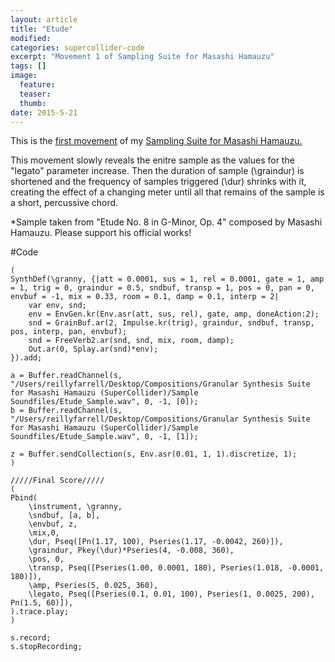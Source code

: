```yaml
---
layout: article
title: "Etude"
modified:
categories: supercollider-code
excerpt: "Movement 1 of Sampling Suite for Masashi Hamauzu"
tags: []
image:
  feature:
  teaser:
  thumb:
date: 2015-5-21
---
```


This is the [first movement](https://soundcloud.com/capybarrage-reilly/etude-from-etude-no-8-in-g-minor-op-4?in=capybarrage-reilly/sets/sampling-suite-for-masashi-1) of my [Sampling Suite for Masashi Hamauzu.](https://soundcloud.com/capybarrage-reilly/sets/sampling-suite-for-masashi-1)  

This movement slowly reveals the enitre sample as the values for the "legato" parameter increase.  Then the duration of sample (\graindur) is shortened and the frequency of samples triggered (\dur) shrinks with it, creating the effect of a changing meter until all that remains of the sample is a short, percussive chord.

*Sample taken from "Etude No. 8 in G-Minor, Op. 4" composed by Masashi Hamauzu.  Please support his official works!


#Code
```
(
SynthDef(\granny, {|att = 0.0001, sus = 1, rel = 0.0001, gate = 1, amp = 1, trig = 0, graindur = 0.5, sndbuf, transp = 1, pos = 0, pan = 0, envbuf = -1, mix = 0.33, room = 0.1, damp = 0.1, interp = 2|
	var env, snd;
	env = EnvGen.kr(Env.asr(att, sus, rel), gate, amp, doneAction:2);
	snd = GrainBuf.ar(2, Impulse.kr(trig), graindur, sndbuf, transp, pos, interp, pan, envbuf);
	snd = FreeVerb2.ar(snd, snd, mix, room, damp);
	Out.ar(0, Splay.ar(snd)*env);
}).add;

a = Buffer.readChannel(s, "/Users/reillyfarrell/Desktop/Compositions/Granular Synthesis Suite for Masashi Hamauzu (SuperCollider)/Sample Soundfiles/Etude_Sample.wav", 0, -1, [0]);
b = Buffer.readChannel(s, "/Users/reillyfarrell/Desktop/Compositions/Granular Synthesis Suite for Masashi Hamauzu (SuperCollider)/Sample Soundfiles/Etude_Sample.wav", 0, -1, [1]);

z = Buffer.sendCollection(s, Env.asr(0.01, 1, 1).discretize, 1);
)

/////Final Score/////
(
Pbind(
	\instrument, \granny,
	\sndbuf, [a, b],
	\envbuf, z,
	\mix,0,
	\dur, Pseq([Pn(1.17, 100), Pseries(1.17, -0.0042, 260)]),
	\graindur, Pkey(\dur)*Pseries(4, -0.008, 360),
	\pos, 0,
	\transp, Pseq([Pseries(1.00, 0.0001, 180), Pseries(1.018, -0.0001, 180)]),
	\amp, Pseries(5, 0.025, 360),
	\legato, Pseq([Pseries(0.1, 0.01, 100), Pseries(1, 0.0025, 200), Pn(1.5, 60)]),
).trace.play;
)

s.record;
s.stopRecording;
```
